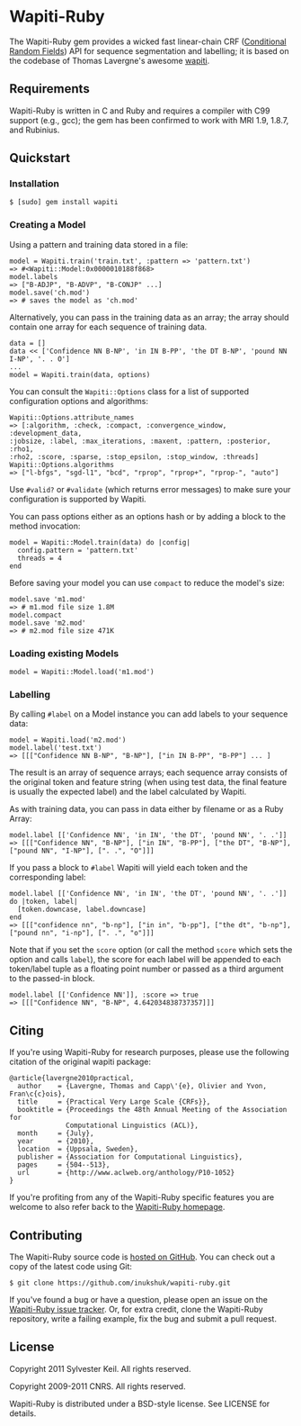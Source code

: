 Wapiti-Ruby
===========

The Wapiti-Ruby gem provides a wicked fast linear-chain CRF
([Conditional Random Fields](http://en.wikipedia.org/wiki/Conditional_random_field))
API for sequence segmentation and labelling; it is based on the codebase of
Thomas Lavergne's awesome [wapiti](http://wapiti.limsi.fr/).


Requirements
------------

Wapiti-Ruby is written in C and Ruby and requires a compiler with C99
support (e.g., gcc); the gem has been confirmed to work with MRI 1.9, 1.8.7,
and Rubinius.


Quickstart
----------

### Installation

    $ [sudo] gem install wapiti

### Creating a Model

Using a pattern and training data stored in a file:

    model = Wapiti.train('train.txt', :pattern => 'pattern.txt')
    => #<Wapiti::Model:0x0000010188f868>
    model.labels
    => ["B-ADJP", "B-ADVP", "B-CONJP" ...]
    model.save('ch.mod')
    => # saves the model as 'ch.mod'

Alternatively, you can pass in the training data as an array; the array
should contain one array for each sequence of training data.

    data = []
    data << ['Confidence NN B-NP', 'in IN B-PP', 'the DT B-NP', 'pound NN I-NP', '. . O']
    ...
    model = Wapiti.train(data, options)

You can consult the `Wapiti::Options` class for a list of supported
configuration options and algorithms:

    Wapiti::Options.attribute_names
    => [:algorithm, :check, :compact, :convergence_window, :development_data,
    :jobsize, :label, :max_iterations, :maxent, :pattern, :posterior, :rho1,
    :rho2, :score, :sparse, :stop_epsilon, :stop_window, :threads]
    Wapiti::Options.algorithms
    => ["l-bfgs", "sgd-l1", "bcd", "rprop", "rprop+", "rprop-", "auto"]

Use `#valid?` or `#validate` (which returns error messages) to make sure
your configuration is supported by Wapiti.

You can pass options either as an options hash or by adding a block to the
method invocation:

    model = Wapiti::Model.train(data) do |config|
      config.pattern = 'pattern.txt'
      threads = 4
    end

Before saving your model you can use `compact` to reduce the model's size:

    model.save 'm1.mod'
    => # m1.mod file size 1.8M
    model.compact
    model.save 'm2.mod'
    => # m2.mod file size 471K

### Loading existing Models

    model = Wapiti::Model.load('m1.mod')

### Labelling

By calling `#label` on a Model instance you can add labels to your sequence
data:

    model = Wapiti.load('m2.mod')
    model.label('test.txt')
    => [[["Confidence NN B-NP", "B-NP"], ["in IN B-PP", "B-PP"] ... ]

The result is an array of sequence arrays; each sequence array consists of
the original token and feature string (when using test data, the final
feature is usually the expected label) and the label calculated by Wapiti.

As with training data, you can pass in data either by filename or as
a Ruby Array:

    model.label [['Confidence NN', 'in IN', 'the DT', 'pound NN', '. .']]
    => [[["Confidence NN", "B-NP"], ["in IN", "B-PP"], ["the DT", "B-NP"],
    ["pound NN", "I-NP"], [". .", "O"]]]

If you pass a block to `#label` Wapiti will yield each token and the
corresponding label:

    model.label [['Confidence NN', 'in IN', 'the DT', 'pound NN', '. .']] do |token, label|
      [token.downcase, label.downcase]
    end
    => [[["confidence nn", "b-np"], ["in in", "b-pp"], ["the dt", "b-np"],
    ["pound nn", "i-np"], [". .", "o"]]]

Note that if you set the `score` option (or call the method `score` which sets
the option and calls `label`), the score for each label will be appended to
each token/label tuple as a floating point number or passed as a third
argument to the passed-in block.

    model.label [['Confidence NN']], :score => true
    => [[["Confidence NN", "B-NP", 4.642034838737357]]]


Citing
------

If you're using Wapiti-Ruby for research purposes, please use the following
citation of the original wapiti package:

    @article{lavergne2010practical,
      author    = {Lavergne, Thomas and Capp\'{e}, Olivier and Yvon, Fran\c{c}ois},
      title     = {Practical Very Large Scale {CRFs}},
      booktitle = {Proceedings the 48th Annual Meeting of the Association for
                  Computational Linguistics (ACL)},
      month     = {July},
      year      = {2010},
      location  = {Uppsala, Sweden},
      publisher = {Association for Computational Linguistics},
      pages     = {504--513},
      url       = {http://www.aclweb.org/anthology/P10-1052}
    }

If you're profiting from any of the Wapiti-Ruby specific features you are
welcome to also refer back to the
[Wapiti-Ruby homepage](http://github.com/inukshuk/wapiti-ruby/).


Contributing
------------

The Wapiti-Ruby source code is
[hosted on GitHub](http://github.com/inukshuk/wapiti-ruby/).
You can check out a copy of the latest code using Git:

    $ git clone https://github.com/inukshuk/wapiti-ruby.git

If you've found a bug or have a question, please open an issue on the
[Wapiti-Ruby issue tracker](http://github.com/inukshuk/wapiti-ruby/issues).
Or, for extra credit, clone the Wapiti-Ruby repository, write a failing
example, fix the bug and submit a pull request.


License
-------

Copyright 2011 Sylvester Keil. All rights reserved.

Copyright 2009-2011 CNRS. All rights reserved.

Wapiti-Ruby is distributed under a BSD-style license. See LICENSE for details.
